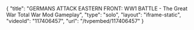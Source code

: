 {
    "title": "GERMANS ATTACK EASTERN FRONT: WW1 BATTLE - The Great War Total War Mod Gameplay",
    "type": "solo",
    "layout": "iframe-static",
    "videoId": "117406457",
    "url": "\/tvpembed\/117406457"
}